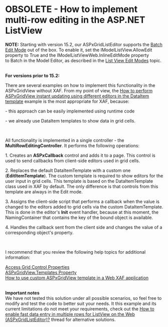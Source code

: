 # OBSOLETE - How to implement multi-row editing in the ASP.NET ListView


<p><strong>NOTE:</strong> Starting with version 15.2, our ASPxGridListEditor supports the <a href="https://documentation.devexpress.com/AspNet/CustomDocument16443.aspx">Batch Edit Mode</a> out of the box. To enable it, set the IModelListView.AllowEdit property to True and the IModelListViewWeb.InlineEditMode property to Batch in the Model Editor, as described in the <a href="https://documentation.devexpress.com/eXpressAppFramework/CustomDocument113249.aspx">List View Edit Modes</a> topic.</p>
<p><br><strong>For versions prior to 15.2:</strong></p>
<p>There are several examples on how to implement this functionality in the ASPxGridView without XAF. From my point of view, the <a href="https://www.devexpress.com/Support/Center/p/E2333">How to perform ASPxGridView instant updating using different editors in the DataItem template</a> example is the most appropriate for XAF, because:</p>
<p>- this approach can be easily implemented using runtime code</p>
<p>- we already use DataItem templates to show data in grid cells.</p>
<br>
<p>All functionality is implemented in a single controller - the <strong>MultiRowEditingController</strong>. It performs the following operations:</p>
<p>1. Creates an <strong>ASPxCallback</strong> control and adds it to a page. This control is used to send callbacks from client-side editors used in grid cells.</p>
<p>2. Replaces the default DataItemTemplate with a custom one (<strong>EditItemTemplate</strong>). The custom template is required to show editors for the user input in grid cells. This template is based on the DataItemTemplate class used in XAF by default. The only difference is that controls from this template are always in the Edit mode.</p>
<p>3. Assigns the client-side script that performs a callback when the value is changed to the editors added to grid cells via the custom DataItemTemplate. This is done in the editor's <strong>Init</strong> event handler, because at this moment, the NamingContainer that contains the key of the bound object is available.</p>
<p>4. Handles the callback sent from the client side and changes the value of a corresponding object's property.</p>
<br>
<p>I recommend that you review the following help topics for additional information:</p>
<p><a href="http://documentation.devexpress.com/#Xaf/CustomDocument3165"><u>Access Grid Control Properties</u></a><u><br> </u><u><a href="http://documentation.devexpress.com/#AspNet/DevExpressWebASPxGridViewASPxGridView_Templatestopic">ASPxGridView.Templates Property<br>How to use custom ASPxGridView template in a Web XAF application</a><br><br></u></p>
<p><strong>Important notes</strong><br>We have not tested this solution under all possible scenarios, so feel free to modify and test the code to better suit your needs. It this example and its current limitations do not meet your requirements, check out the <a href="https://www.devexpress.com/Support/Center/p/T213187">How to enable fast data entry in multiple rows for ListView on the Web (ASPxGridListEditor)?</a> thread for alternative solutions.</p>

<br/>


